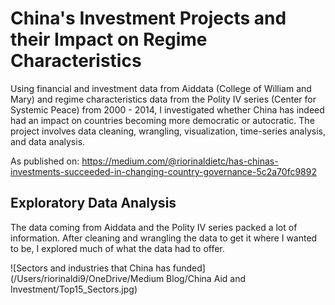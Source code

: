 # China's Investment Projects and their Impact on Regime Characteristics
Using financial and investment data from Aiddata (College of William and Mary) and regime characteristics data from the Polity IV series (Center for Systemic Peace) from 2000 - 2014, I investigated whether China has indeed had an impact on countries becoming more democratic or autocratic. The project involves data cleaning, wrangling, visualization, time-series analysis, and data analysis.

As published on: 
https://medium.com/@riorinaldietc/has-chinas-investments-succeeded-in-changing-country-governance-5c2a70fc9892

## Exploratory Data Analysis
The data coming from Aiddata and the Polity IV series packed a lot of information. After cleaning and wrangling the data to get it where I wanted to be, I explored much of what the data had to offer.

![Sectors and industries that China has funded](/Users/riorinaldi9/OneDrive/Medium Blog/China Aid and Investment/Top15_Sectors.jpg)
